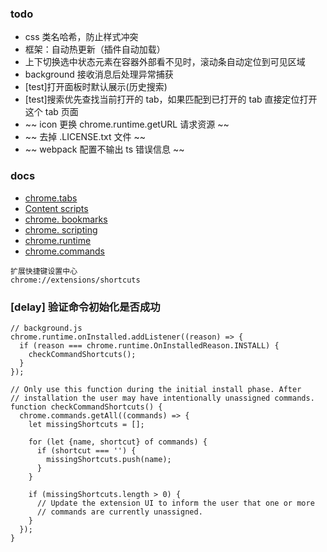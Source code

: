 ### todo

- css 类名哈希，防止样式冲突
- 框架：自动热更新（插件自动加载）
- 上下切换选中状态元素在容器外部看不见时，滚动条自动定位到可见区域
- background 接收消息后处理异常捕获
- [test]打开面板时默认展示(历史搜索)
- [test]搜索优先查找当前打开的 tab，如果匹配到已打开的 tab 直接定位打开这个 tab 页面
- ~~ icon 更换 chrome.runtime.getURL 请求资源 ~~
- ~~ 去掉 .LICENSE.txt 文件 ~~
- ~~ webpack 配置不输出 ts 错误信息 ~~

### docs

- [chrome.tabs](https://developer.chrome.com/docs/extensions/reference/tabs/#type-Tab)
- [Content scripts](https://developer.chrome.com/docs/extensions/mv3/content_scripts/#static-declarative)
- [chrome. bookmarks](https://developer.chrome.com/docs/extensions/reference/bookmarks/#event-onChanged)
- [chrome. scripting](https://developer.chrome.com/docs/extensions/reference/scripting/#method-executeScript)
- [chrome.runtime](https://developer.chrome.com/docs/extensions/reference/runtime)
- [chrome.commands](https://developer.chrome.com/docs/extensions/reference/commands/)

```
扩展快捷键设置中心
chrome://extensions/shortcuts
```

### [delay] 验证命令初始化是否成功

```
// background.js
chrome.runtime.onInstalled.addListener((reason) => {
  if (reason === chrome.runtime.OnInstalledReason.INSTALL) {
    checkCommandShortcuts();
  }
});

// Only use this function during the initial install phase. After
// installation the user may have intentionally unassigned commands.
function checkCommandShortcuts() {
  chrome.commands.getAll((commands) => {
    let missingShortcuts = [];

    for (let {name, shortcut} of commands) {
      if (shortcut === '') {
        missingShortcuts.push(name);
      }
    }

    if (missingShortcuts.length > 0) {
      // Update the extension UI to inform the user that one or more
      // commands are currently unassigned.
    }
  });
}

```
